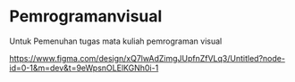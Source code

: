 # Pemrogramanvisual
Untuk Pemenuhan tugas mata kuliah pemrograman visual

https://www.figma.com/design/xQ7lwAdZimgJUpfnZfVLq3/Untitled?node-id=0-1&m=dev&t=9eWpsnOLElKGNh0i-1
